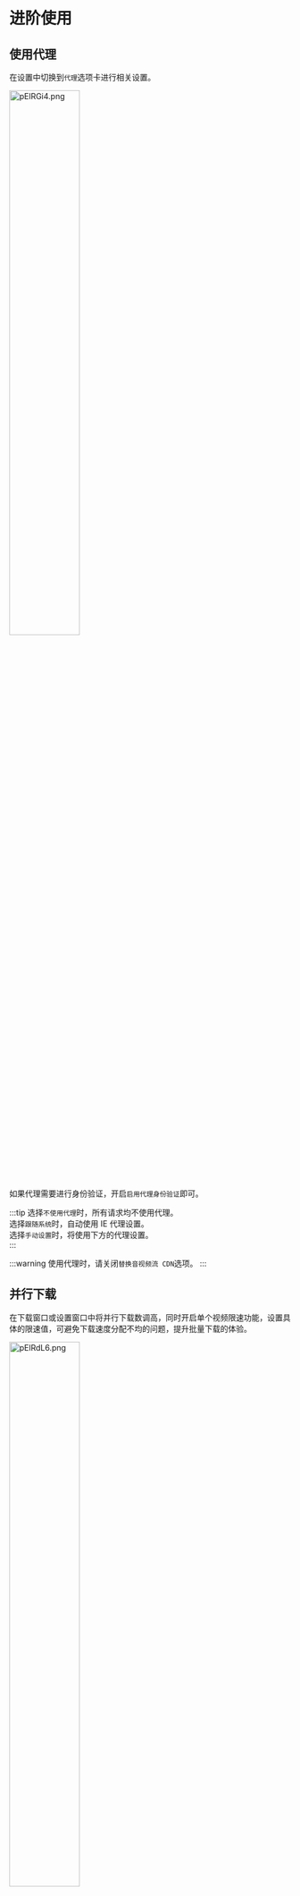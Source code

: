 # 进阶使用
## 使用代理
在设置中切换到`代理`选项卡进行相关设置。

<img src="https://s21.ax1x.com/2025/02/23/pElRGi4.png" alt="pElRGi4.png" style="width: 50%;">

如果代理需要进行身份验证，开启`启用代理身份验证`即可。

:::tip
选择`不使用代理`时，所有请求均不使用代理。  
选择`跟随系统`时，自动使用 IE 代理设置。  
选择`手动设置`时，将使用下方的代理设置。  
:::

:::warning
使用代理时，请关闭`替换音视频流 CDN`选项。
:::

## 并行下载
在下载窗口或设置窗口中将并行下载数调高，同时开启单个视频限速功能，设置具体的限速值，可避免下载速度分配不均的问题，提升批量下载的体验。

<img src="https://s21.ax1x.com/2025/02/23/pElRdL6.png" alt="pElRdL6.png" style="width: 50%;">

## 替换音视频流 CDN host
因 B 站默认分配的 CDN 线路不稳定，容易导致下载失败，因此建议开启`替换音视频流 CDN host`功能。

[![pE1MEKf.png](https://s21.ax1x.com/2025/02/24/pE1MEKf.png)](https://imgse.com/i/pE1MEKf)

程序提供 13 个大厂 CDN host（华为云、腾讯云、阿里云等）供选择，如有其他需要，也可自定义添加。

点击`Ping 测试`即可测试全部 CDN host 的连通性。

<img src="https://s21.ax1x.com/2025/02/24/pE1Jeld.png" alt="pE1Jeld.png" style="width: 90%;">

:::tip
设置为`自动切换`时，将根据预定顺序依次优先选择可用的 CDN host。   
设置为`手动选择`时，选择用户指定的 CDN host。
:::

:::warning
如果开启了此功能仍然出现下载失败的问题，请尝试关闭此功能或更换其他 CDN host。
:::

## 自定义下载文件名
在设置中切换到`高级`选项卡进行相关设置。  

<img src="https://s21.ax1x.com/2025/03/21/pE0pkuV.png" alt="pE1Jeld.png" style="width: 90%;">

目前支持添加的字段如下表所示，其他字段将于后续版本支持。  

| 字段名称 | 说明 | 示例 |
| --- | --- | --- |
| \{datetime\} | 日期和时间 | 2025-04-18 15-04-29 |
| \{timestamp\} | 时间戳 | 1742534946 |
| \{pubdatetime\} | 视频发布的日期和时间 | 2022-10-30 00-30-00 |
| \{pubtimestamp\} | 视频发布的时间戳 | 1667061000 |
| \{number\} | 序号 | 1 |
| \{number_with_zero\} | 在前方自动补零的序号 | 01、001 |
| \{tname\} | 分区（仅投稿视频有效） | 综合 |
| \{subtname\} | 子分区（仅投稿视频有效） | 动漫剪辑 |
| \{area\} | 地区（仅剧集类视频有效） | 日本 |
| \{title\} | 视频标题 | 《孤独摇滚》第1话 孤独的转机 |
| \{aid\} | 视频 av 号 | 944573356 |
| \{bvid\} | 视频 BV 号 | BV1yW4y1j7Ft |
| \{cid\} | 视频 cid 号 | 875212290 |
| \{video_quality\} | 视频清晰度 | 超清 4K |
| \{audio_quality\} | 音质 | Hi-Res 无损 |
| \{video_codec\} | 视频编码 | H265 |
| \{duration\} | 视频时长，单位为秒 | 256 |
| \{up_name\} | UP 主名称 | 哔哩哔哩番剧 |
| \{up_mid\} | UP 主 mid | 928123 |

程序支持自动调整空字段前后的显示效果，即去除空字段前后不必要的连接符。  
例如：设置文件名模版为 `{number_with_zero} - {title}`，当 `{number_with_zero}` 字段为空时，格式化后效果为 `- 视频标题`；而开启此选项后，将自动删除前方的 ` - `，最终效果为 `视频标题`。  

:::tip
在程序中双击列表中的字段可快速添加至末尾。  
日期和时间支持自定义格式，用户可在下方自行修改。  
:::